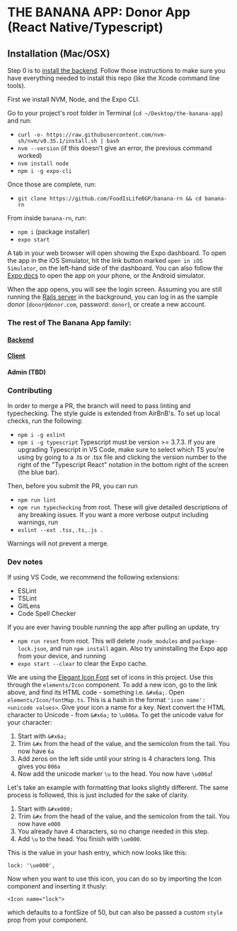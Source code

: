 # THE BANANA APP: Donor App (React Native/Typescript)

## Installation (Mac/OSX)

Step 0 is to [install the backend](https://github.com/FoodIsLifeBGP/banana-rails).  Follow those instructions to make sure you have everything needed to install this repo (like the Xcode command line tools).

First we install NVM, Node, and the Expo CLI.

Go to your project's root folder in Terminal (`cd ~/Desktop/the-banana-app`) and run:

- `curl -o- https://raw.githubusercontent.com/nvm-sh/nvm/v0.35.1/install.sh | bash`
- `nvm --version` (if this doesn't give an error, the previous command worked)
- `nvm install node`
- `npm i -g expo-cli`

Once those are complete, run:

- `git clone https://github.com/FoodIsLifeBGP/banana-rn && cd banana-rn`

From inside `banana-rn`, run:

- `npm i` (package installer)
- `expo start`

A tab in your web browser will open showing the Expo dashboard.  To open the app in the iOS Simulator, hit the link button marked `open in iOS Simulator`, on the left-hand side of the dashboard.  You can also follow the [Expo docs](https://docs.expo.io/versions/v33.0.0/workflow/up-and-running/#open-the-app-on-your-phone-or) to open the app on your phone, or the Android simulator.

When the app opens, you will see the login screen.  Assuming you are still running the [Rails server](https://github.com/FoodIsLifeBGP/banana-rails) in the background, you can log in as the sample donor (`donor@donor.com`, password: `donor`), or create a new account.

### The rest of The Banana App family:

#### [Backend](https://github.com/FoodIsLifeBGP/banana-rails)
#### [Client](https://github.com/FoodIsLifeBGP/banana-rn-client)
#### Admin (TBD)

### Contributing

In order to merge a PR, the branch will need to pass linting and typechecking.  The style guide is extended from AirBnB's.  To set up local checks, run the following:
- `npm i -g eslint`
- `npm i -g typescript`
Typescript must be version >= 3.7.3.  If you are upgrading Typescript in VS Code, make sure to select which TS you're using by going to a .ts or .tsx file and clicking the version number to the right of the "Typescript React" notation in the bottom right of the screen (the blue bar).

Then, before you submit the PR, you can run
- `npm run lint`
- `npm run typechecking`
from root.  These will give detailed descriptions of any breaking issues. If you want a more verbose output including warnings, run
- `eslint --ext .tsx,.ts,.js .`

Warnings will not prevent a merge.

### Dev notes

If using VS Code, we recommend the following extensions:
- ESLint
- TSLint
- GitLens
- Code Spell Checker

If you are ever having trouble running the app after pulling an update, try
- `npm run reset`
from root.  This will delete `/node_modules` and `package-lock.json`, and run `npm install` again.  Also try uninstalling the Expo app from your device, and running
- `expo start --clear`
to clear the Expo cache.

We are using the [Elegant Icon Font](https://www.elegantthemes.com/blog/resources/elegant-icon-font) set of icons in this project.  Use this through the `elements/Icon` component.  To add a new icon, go to the link above, and find its HTML code - something i.e. `&#x6a;`.  Open `elements/Icon/fontMap.ts`.  This is a hash in the format `'icon name': <unicode values>`.  Give your icon a name for a key.  Next convert the HTML character to Unicode - from `&#x6a;` to `\u006a`.  To get the unicode value for your character:

1. Start with `&#x6a;`
2. Trim `&#x` from the head of the value, and the semicolon from the tail.  You now have `6a`
3. Add zeros on the left side until your string is 4 characters long.  This gives you `006a`
4. Now add the unicode marker `\u` to the head.  You now have `\u006a`!

Let's take an example with formatting that looks slightly different.  The same process is followed, this is just included for the sake of clarity.

1. Start with `&#xe000;`
2. Trim `&#x` from the head of the value, and the semicolon from the tail.  You now have `e000`
3. You already have 4 characters, so no change needed in this step.
4. Add `\u` to the head.  You finish with `\ue000`.

This is the value in your hash entry, which now looks like this:

`lock: '\ue000',`

Now when you want to use this icon, you can do so by importing the Icon component and inserting it thusly:

`<Icon name="lock">`

which defaults to a fontSize of 50, but can also be passed a custom `style` prop from your component.
